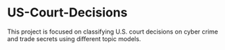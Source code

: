# US-Court-Decisions
This project is focused on classifying U.S. court decisions on cyber crime and trade secrets using different topic models.
